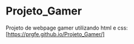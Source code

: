 # Projeto_Gamer
Projeto de webpage gamer utilizando html e css: [https://prgfe.github.io/Projeto_Gamer/]
